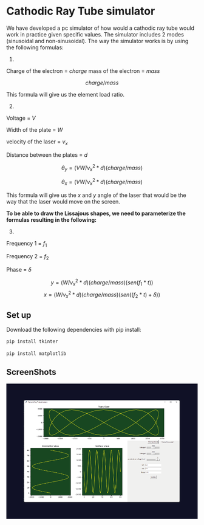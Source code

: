 
# Cathodic Ray Tube simulator

We have developed a pc simulator of how would a cathodic ray tube would work in practice given specific values.
The simulator includes 2 modes (sinusoidal and non-sinusoidal). The way the simulator works is by using the following formulas:


1.

Charge of the electron = $charge$
mass of the electron = $mass$

$$charge / mass$$

This formula will give us the element load ratio.

2.

Voltage = $V$

Width of the plate = $W$

velocity of the laser = $v_x$

Distance between the plates = $d$

$$\theta_y = (VW/v_x^2 *d) (charge/mass)$$

$$\theta_x = (VW/v_x^2 *d) (charge/mass)$$

This formula will give us the $x$ and $y$ angle of the laser that would be the way that the laser would move on the screen.

**To be able to draw the Lissajous shapes, we need to parameterize the formulas resulting in the following:**

3.

Frequency 1 = $f_1$

Frequency 2 = $f_2$

Phase = $\delta$


$$y = (W/v_x^2 * d )(charge/mass) (sen(f_1 * t))$$ 
$$x = (W/v_x^2 * d )(charge/mass) (sen((f_2 * t) + \delta))$$


## Set up
Download the following dependencies with pip install:
```
pip install tkinter

pip install matplotlib

```

## ScreenShots
![Alt text](/screenshots/simulador.png?raw=true "ScreenShot")





